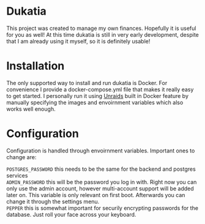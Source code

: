 # Dukatia
This project was created to manage my own finances. Hopefully it is useful for you as well!
At this time dukatia is still in very early development, despite that I am already using it myself, so it is definitely usable!

# Installation
The only supported way to install and run dukatia is Docker. For convenience I provide a docker-compose.yml file that makes it really easy to get started.
I personally run it using [Unraids](https://unraid.net/) built in Docker feature by manually specifying the images and envoirnment variables which also works well enough.

# Configuration
Configuration is handled through envoirnment variables.
Important ones to change are:

`POSTGRES_PASSWORD` this needs to be the same for the backend and postgres services  
`ADMIN_PASSWORD` this will be the password you log in with. Right now you can only use the admin account, however multi-account support will be added later on. This variable is only relevant on first boot. Afterwards you can change it through the settings menu.  
`PEPPER` this is somewhat important for securily encrypting passwords for the database. Just roll your face across your keyboard.

